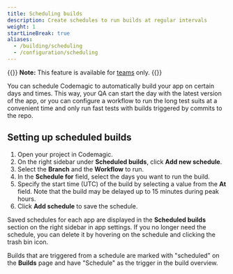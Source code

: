 ```yaml
---
title: Scheduling builds
description: Create schedules to run builds at regular intervals
weight: 1
startLineBreak: true
aliases: 
  - /building/scheduling
  - /configuration/scheduling
---
```


{{<notebox>}}
**Note:** This feature is available for [teams](../teams/teams) only.
{{</notebox>}}

You can schedule Codemagic to automatically build your app on certain days and times. This way, your QA can start the day with the latest version of the app, or you can configure a workflow to run the long test suits at a convenient time and only run fast tests with builds triggered by commits to the repo.

## Setting up scheduled builds

1. Open your project in Codemagic.
2. On the right sidebar under **Scheduled builds**, click **Add new schedule**.
3. Select the **Branch** and the **Workflow** to run.
4. In the **Schedule for** field, select the days you want to run the build. 
5. Specify the start time (UTC) of the build by selecting a value from the **At** field. Note that the build may be delayed up to 15 minutes during peak hours.
6. Click **Add schedule** to save the schedule.

Saved schedules for each app are displayed in the **Scheduled builds** section on the right sidebar in app settings. If you no longer need the schedule, you can delete it by hovering on the schedule and clicking the trash bin icon.

Builds that are triggered from a schedule are marked with "scheduled" on the **Builds** page and have "Schedule" as the trigger in the build overview.

